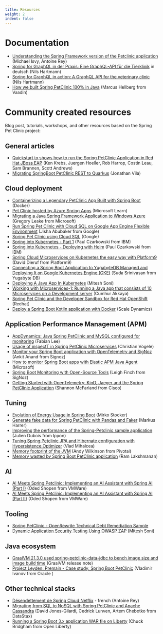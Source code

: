 ```yaml
---
title: Resources
weight: 2
indent: false
---
```


# Documentation

* [Understanding the Spring Framework version of the Petclinic application](https://fr.slideshare.net/AntoineRey/spring-framework-petclinic-sample-application) (Michael Isvy, Antoine Rey)  
* [Spring for GraphQL in der Praxis: Eine GraphQL-API für die Tierklinik](https://www.heise.de/hintergrund/Spring-for-GraphQL-in-der-Praxis-Eine-GraphQL-API-fuer-die-Tierklinik-7061176.html) in deutsch (Nils Hartmann)
* [Spring for GraphQL in action: A GraphQL API for the veterinary clinic](https://california18.com/spring-for-graphql-in-action-a-graphql-api-for-the-veterinary-clinic/4304902022/) (Nils Hartmann)
* [How we built Spring PetClinic 100% in Java](https://dev.to/marcushellberg/how-we-built-spring-petclinic-100-in-java-56gj) (Marcus Hellberg from Vaadin)

# Community created resources

Blog post, tutorials, workshops, and other resources based on the Spring Pet Clinic project:

## General articles 

* [Quickstart to shows how to run the Spring PetClinic Application in Red Hat JBoss EAP](https://developers.redhat.com/quickstarts/eap/spring-petclinic/) (Ken Krebs, Juergen Hoeller, Rob Harrop, Costin Leau, Sam Brannen, Scott Andrews)
* [Migrating SpringBoot PetClinic REST to Quarkus](https://aytartana.wordpress.com/2020/08/26/migrating-springboot-petclinic-rest-to-quarkus/) (Jonathan Vila)

## Cloud deployment

* [Containerizing a Legendary PetClinic App Built with Spring Boot](https://www.docker.com/blog/containerizing-a-legendary-petclinic-app-built-with-spring-boot/) (Docker)
* [Pet Clinic hosted by Azure Spring Apps](https://learn.microsoft.com/en-us/azure/spring-apps/quickstart-sample-app-introduction?tabs=basic-standard-tier&pivots=programming-language-java) (Microsoft Learn)
* [Migrating a Java Spring Framework Application to Windows Azure](https://azure.microsoft.com/fr-fr/blog/migrating-a-java-spring-framework-application-to-windows-azure/) (Gregory Leake from Microsoft)
* [Run Spring Pet Clinic with Cloud SQL on Google App Engine Flexible Environment](https://cloud.google.com/community/tutorials/run-spring-petclinic-on-app-engine-cloudsql) (Jisha Abubaker from Google)
* [Spring Pet Clinic using Cloud SQL](https://codelabs.developers.google.com/codelabs/cloud-spring-petclinic-cloudsql/index.html) (Google)
* [Spring into Kubernetes - Part 1](https://tech.paulcz.net/blog/spring-into-kubernetes-part-1/) (Paul Czarkowski from IBM)
* [Spring into Kubernetes - Deploying with Helm](https://tech.paulcz.net/blog/spring-into-kubernetes-part-2/) (Paul Czarkowski from IBM)
* [Spring Cloud Microservices on Kubernetes the easy way with Platform9](https://platform9.com/blog/spring-cloud-microservices-on-kubernetes-the-easy-way-with-platform9/) (David Dieruf from Platform9)
* [Connecting a Spring Boot Application to YugabyteDB Managed and Deploying It on Google Kubernetes Engine (GKE)](https://www.yugabyte.com/blog/connecting-a-spring-boot-application-to-yugabyte-cloud-and-deploying-it-on-google-kubernetes-engine-gke/) (Suda Srinivasan from Yugabyte DB)
* [Deploying A Java App In Kubernetes](https://www.opensourceforu.com/2023/02/deploying-a-java-app-in-kubernetes/) (Mitesh Soni)
* [Working with Microservices-1: Running a Java app that consists of 10 Microservices on a Development server](https://cmakkaya.medium.com/working-with-microservices-1-running-a-java-app-that-consists-of-10-microservice-on-a-development-5de2f2b3c758) (Cumhur Akkaya)
* [Spring Pet Clinic and the Developer Sandbox for Red Hat OpenShift](https://redhat-developer-demos.github.io/spring-petclinic/) (Redhat)
* [Deploy a Spring Boot Kotlin application with Docker](https://docs.scaledynamics.com/blog/spring-kotlin-petclinic/) (Scale Dynamics)

## Application Performance Management (APM)

* [AppDynamics: Java Spring PetClinic and MySQL configured for monitoring](https://fabianlee.org/2017/01/15/appdynamics-java-spring-petclinic-and-mysql-configured-for-monitoring/) (Fabian Lee)
* [Usage of inspectT in Spring PetClinic Microservices](https://inspectit-performance.atlassian.net/wiki/spaces/DOC18/pages/93008976/Spring+PetClinic+Microservices) (Christian Vögele)
* [Monitor your Spring Boot application with OpenTelemetry and SigNoz](https://signoz.io/blog/opentelemetry-spring-boot/) (Ankit Anand from Signoz)
* [How to monitor Spring Boot apps with Elastic APM Java Agent](https://learn.microsoft.com/en-us/azure/spring-apps/how-to-elastic-apm-java-agent-monitor) (Microsoft)
* [Spring Boot Monitoring with Open-Source Tools](https://signoz.io/blog/spring-boot-monitoring/) (Leigh Finch from SigNoz)
* [Getting Started with OpenTelemetry: KinD, Jaeger and the Spring PetClinic Application](https://techblog.cisco.com/blog/getting-started-with-opentelemetry) (Shannon McFarland from Cisco)

## Tuning

* [Evolution of Energy Usage in Spring Boot](https://medium.com/growing-green-software/evolution-of-energy-usage-in-spring-boot-69c7c372dba3) (Mirko Stocker)
* [Generate fake data for Spring PetClinic with Pandas and Faker](https://www.feststelltaste.de/generate-fake-data-for-spring-petclinic-with-pandas-and-faker/) (Markus Harrer)
* [Improving the performance of the Spring-Petclinic sample application](http://blog.ippon.fr/2013/03/11/improving-the-performance-of-the-spring-petclinic-sample-application-part-1-of-5/) (Julien Dubois from Ippon)
* [Tuning Spring Petclinic JPA and Hibernate configuration with Hypersistence Optimizer](https://vladmihalcea.com/spring-petclinic-hypersistence-optimizer/) (Vlad Mihalcea)
* [Memory footprint of the JVM](https://spring.io/blog/2019/03/11/memory-footprint-of-the-jvm) (Andy Wilkinson from Pivotal)
* [Memory wasted by Spring Boot PetClinic application](https://jaxenter.com/memory-spring-boot-164620.html) (Ram Lakshmanan)

## AI

* [AI Meets Spring Petclinic: Implementing an AI Assistant with Spring AI (Part I)](https://spring.io/blog/2024/09/26/ai-meets-spring-petclinic-implementing-an-ai-assistant-with-spring-ai-part-i) (Oded Shopen from VMWare)
* [AI Meets Spring Petclinic: Implementing an AI Assistant with Spring AI (Part II)](https://spring.io/blog/2024/09/27/ai-meets-spring-petclinic-implementing-an-ai-assistant-with-spring-ai-part) (Oded Shopen from VMWare)

## Tooling

* [Spring PetClinic - OpenRewrite Technical Debt Remediation Sample](https://github.com/openrewrite/spring-petclinic-migration)
* [Dynamic Application Security Testing Using OWASP ZAP](https://www.opensourceforu.com/2023/04/dynamic-application-security-testing-using-owasp-zap/) (Mitesh Soni)

## Java ecosystem

* [GraalVM 21.3.0 used spring-petclinic-data-jdbc to bench image size and image build time](https://www.graalvm.org/release-notes/21_3/) (GraalVM release note)
* [Project Leyden: Premain - Case study: Spring Boot PetClinic](https://openjdk.org/projects/leyden/slides/leyden-premain-petclinic-2023-09-12.pdf) (Vladimir Ivanov from Oracle )

## Other technical stacks

* [Désendettement de Spring Cloud Netflix](https://javaetmoi.com/2019/11/desendettement-de-spring-cloud-netflix/) - french (Antoine Rey)
* [Migrating from SQL to NoSQL with Spring PetClinic and Apache Cassandra](https://www.datastax.com/fr/blog/migrating-from-sql-to-nosql-with-spring-petclinic-and-apache-cassandra) (David Jones-Gilardi, Cedrick Lunven, Artem Chebotko from DataStax)
* [Running a Spring Boot 3.x application WAR file on Liberty](https://openliberty.io/blog/2023/06/15/running-spring-boot-3.html) (Chuck Bridgham from Open Liberty)
